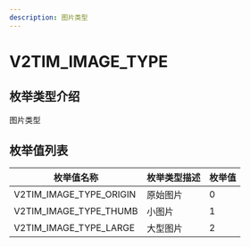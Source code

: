 ```yaml
---
description: 图片类型
---
```


# V2TIM\_IMAGE\_TYPE

## 枚举类型介绍

图片类型

## 枚举值列表

| 枚举值名称                      | 枚举类型描述 | 枚举值 |
| -------------------------- | ------ | --- |
| V2TIM\_IMAGE\_TYPE\_ORIGIN | 原始图片   | 0   |
| V2TIM\_IMAGE\_TYPE\_THUMB  | 小图片    | 1   |
| V2TIM\_IMAGE\_TYPE\_LARGE  | 大型图片   | 2   |
